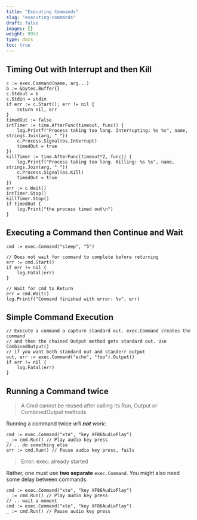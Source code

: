```yaml
---
title: "Executing Commands"
slug: "executing-commands"
draft: false
images: []
weight: 9952
type: docs
toc: true
---
```


## Timing Out with Interrupt and then Kill
    c := exec.Command(name, arg...)
    b := &bytes.Buffer{}
    c.Stdout = b
    c.Stdin = stdin
    if err := c.Start(); err != nil {
        return nil, err
    }
    timedOut := false
    intTimer := time.AfterFunc(timeout, func() {
        log.Printf("Process taking too long. Interrupting: %s %s", name, strings.Join(arg, " "))
        c.Process.Signal(os.Interrupt)
        timedOut = true
    })
    killTimer := time.AfterFunc(timeout*2, func() {
        log.Printf("Process taking too long. Killing: %s %s", name, strings.Join(arg, " "))
        c.Process.Signal(os.Kill)
        timedOut = true
    })
    err := c.Wait()
    intTimer.Stop()
    killTimer.Stop()
    if timedOut {
        log.Print("the process timed out\n")
    }

## Executing a Command then Continue and Wait
    cmd := exec.Command("sleep", "5")

    // Does not wait for command to complete before returning
    err := cmd.Start()
    if err != nil {
        log.Fatal(err)
    }

    // Wait for cmd to Return
    err = cmd.Wait()
    log.Printf("Command finished with error: %v", err)

## Simple Command Execution
    // Execute a command a capture standard out. exec.Command creates the command
    // and then the chained Output method gets standard out. Use CombinedOutput() 
    // if you want both standard out and standerr output
    out, err := exec.Command("echo", "foo").Output()
    if err != nil {
        log.Fatal(err)
    }

## Running a Command twice
> A Cmd cannot be reused after calling its Run, Output or CombinedOutput methods

Running a command twice *will **not** work*:

    cmd := exec.Command("xte", "key XF86AudioPlay")
    _ := cmd.Run() // Play audio key press
    // .. do something else
    err := cmd.Run() // Pause audio key press, fails

> Error: exec: already started

Rather, one must use **two separate** `exec.Command`. You might also need some delay between commands.

    cmd := exec.Command("xte", "key XF86AudioPlay")
    _ := cmd.Run() // Play audio key press
    // .. wait a moment
    cmd := exec.Command("xte", "key XF86AudioPlay")
    _ := cmd.Run() // Pause audio key press

